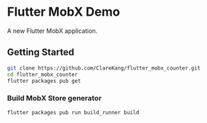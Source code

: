 # Flutter MobX Demo

A new Flutter MobX application.

## Getting Started
```bash
git clone https://github.com/ClareKang/flutter_mobx_counter.git
cd flutter_mobx_counter
flutter packages pub get
```

### Build MobX Store generator
```bash
flutter packages pub run build_runner build     
```
